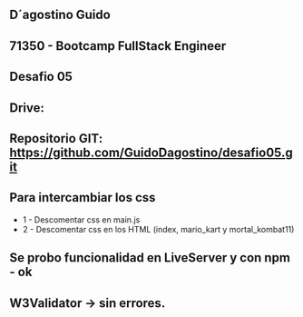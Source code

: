 ## D´agostino Guido
## 71350 - Bootcamp FullStack Engineer
## Desafio 05
## Drive:
## Repositorio GIT: https://github.com/GuidoDagostino/desafio05.git

## Para intercambiar los css
 * 1 - Descomentar css en main.js
 * 2 - Descomentar css en los HTML (index, mario_kart y mortal_kombat11)

 ## Se probo funcionalidad en LiveServer y con npm - ok
 ## W3Validator -> sin errores.